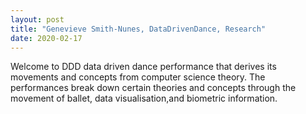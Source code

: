 ```yaml
---
layout: post
title: "Genevieve Smith-Nunes, DataDrivenDance, Research"
date: 2020-02-17
---
```


Welcome to DDD  data driven dance performance that derives its movements and concepts from computer science theory. The performances break down certain theories and concepts through the movement of ballet, data visualisation,and biometric information.

